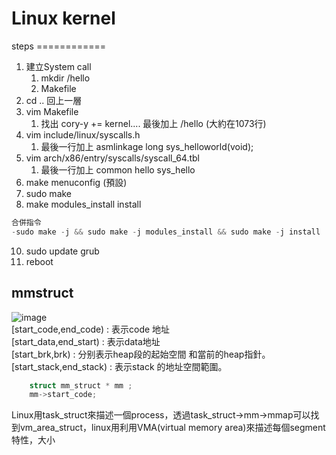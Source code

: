 # Linux kernel
steps ============ <br>
1. 建立System call 
	1. mkdir /hello
	2. Makefile
2. cd .. 回上一層
3. vim Makefile
	1. 找出 cory-y += kernel.... 最後加上 /hello (大約在1073行)
4. vim include/linux/syscalls.h
	1. 最後一行加上 asmlinkage long sys_helloworld(void);
5. vim arch/x86/entry/syscalls/syscall_64.tbl
	1. 最後一行加上 common hello sys_hello
6. make menuconfig (預設)
7. sudo make
8. make modules_install install
```C
合併指令
-sudo make -j && sudo make -j modules_install && sudo make -j install
```
10. sudo update grub
11. reboot

## mmstruct <br>
![image](https://user-images.githubusercontent.com/49525437/201509271-72ed68cf-449f-46d5-88c8-2bb31e4bcbba.png)<br>
[start_code,end_code) : 表示code 地址 <br>
[start_data,end_start) : 表示data地址 <br>
[start_brk,brk) : 分别表示heap段的起始空間 和當前的heap指針。 <br>
[start_stack,end_stack) : 表示stack 的地址空間範圍。 <br>


```C
	struct mm_struct * mm ;
	mm->start_code;
```

Linux用task_struct來描述一個process，透過task_struct->mm->mmap可以找到vm_area_struct，linux用利用VMA(virtual memory area)來描述每個segment特性，大小
	
	
